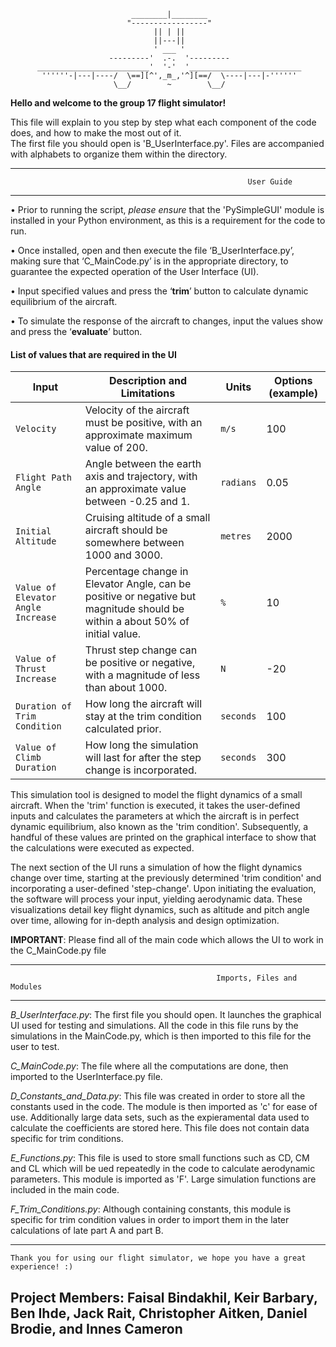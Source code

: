 
                               ________|________
                              "-----------------"
                                    || | ||
                                    ||---||
                                    ' ___ '
                          ---------'  .-.  '---------
          _________________________'  '-'  '_________________________
           ''''''-|---|----/  \==][^',_m_,'^][==/  \----|---|-''''''
                           \__/        ~        \__/


**Hello and welcome to the group 17 flight simulator!**

This file will explain to you step by step what each component of the code does, and how to make the most out of it.  
The first file you should open is 'B_UserInterface.py'. Files are accompanied with alphabets to organize them within the
directory.

------------------------------------------------------------------------------------------------------------------------                        
                            
                                                         User Guide                            
                             
------------------------------------------------------------------------------------------------------------------------  

•	Prior to running the script, *please ensure* that the 'PySimpleGUI' module is installed in your 
  Python environment, as this is a requirement for the code to run.
  
•	Once installed, open and then execute the file ‘B_UserInterface.py’, making sure that ‘C_MainCode.py’ is in the 
  appropriate directory, to guarantee the expected operation of the User Interface (UI). 
  
•	Input specified values and press the ‘**trim**’ button to calculate dynamic equilibrium of the aircraft.

•	To simulate the response of the aircraft to changes, input the values show and press the ‘**evaluate**’ button.

#### List of values that are required in the UI
| Input | Description and Limitations | Units | Options (example) |
| ------ | --------------------------- | ----- | ----------------- |
| `Velocity` | Velocity of the aircraft must be positive, with an approximate maximum value of 200. | `m/s` | 100 |
| `Flight Path Angle` | Angle between the earth axis and trajectory, with an approximate value between -0.25 and 1. | `radians` | 0.05 |
| `Initial Altitude` | Cruising altitude of a small aircraft should be somewhere between 1000 and 3000. | `metres` | 2000 |
| `Value of Elevator Angle Increase` | Percentage change in Elevator Angle, can be positive or negative but magnitude should be within a about 50% of initial value. | `%` | 10 |
| `Value of Thrust Increase` | Thrust step change can be positive or negative, with a magnitude of less than about 1000. | `N` | -20 |
| `Duration of Trim Condition` | How long the aircraft will stay at the trim condition calculated prior. | `seconds` | 100 |
| `Value of Climb Duration` | How long the simulation will last for after the step change is incorporated. | `seconds` | 300 |


This simulation tool is designed to model the flight dynamics of a small aircraft. When the 'trim' function is executed, 
it takes the user-defined inputs and calculates the parameters at which the aircraft is in perfect dynamic equilibrium, 
also known as the 'trim condition'. Subsequently, a handful of these values are printed on the graphical interface to 
show that the calculations were executed as expected. 

The next section of the UI runs a simulation of how the flight dynamics change over time, starting at the previously 
determined 'trim condition' and incorporating a user-defined 'step-change'. Upon initiating the evaluation, the 
software will process your input, yielding aerodynamic data. These visualizations detail key flight dynamics,
such as altitude and pitch angle over time, allowing for in-depth analysis and design optimization.

**IMPORTANT**: Please find all of the main code which allows the UI to work in the C_MainCode.py file

------------------------------------------------------------------------------------------------------------------------                  
                            
                                                  Imports, Files and Modules                      
  
------------------------------------------------------------------------------------------------------------------------

*B_UserInterface.py*: The first file you should open. It launches the graphical UI used for testing and simulations.
All the code in this file runs by the simulations in the MainCode.py, which is then imported to this file for the user to test.

*C_MainCode.py*: The file where all the computations are done, then imported to the UserInterface.py file.

*D_Constants_and_Data.py*: This file was created in order to store all the constants used in the code. The module is then imported
as 'c' for ease of use. Additionally large data sets, such as the expieramental data used to calculate the coefficients
are stored here. This file does not contain data specific for trim conditions.

*E_Functions.py*: This file is used to store small functions such as CD, CM and CL which will be ued repeatedly in the code
to calculate aerodynamic parameters. This module is imported as 'F'. Large simulation functions are included in the main
code. 

*F_Trim_Conditions.py*: Although containing constants, this module is specific for trim condition values in order to import
them in the later calculations of late part A and part B. 

------------------------------------------------------------------------------------------------------------------------
    
    Thank you for using our flight simulator, we hope you have a great experience! :) 


                                              
  Project Members: Faisal Bindakhil,
  Keir Barbary, 
  Ben Ihde, 
  Jack Rait, 
  Christopher Aitken,
  Daniel Brodie, 
  and Innes Cameron
  ------------------------------------------------------------------------------------------------------------------------
